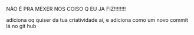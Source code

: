 NÃO É PRA MEXER NOS COISO Q EU JA FIZ!!!!!!!!

adiciona oq quiser da tua criatividade ai, e adiciona como um novo commit lá no git hub
